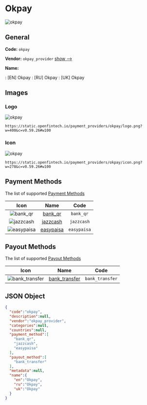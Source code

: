 
# Okpay 
![okpay](https://static.openfintech.io/payment_providers/okpay/logo.png?w=400&c=v0.59.26#w100)  

## General 
 
**Code:** `okpay` 
 
**Vendor:** `okpay_provider` [show -->](/vendors/okpay_provider/) 
 
**Name:** 
 
:	[EN] Okpay 
:	[RU] Okpay 
:	[UK] Okpay 
 

## Images 

### Logo 
 
![okpay](https://static.openfintech.io/payment_providers/okpay/logo.png?w=400&c=v0.59.26#w100)  

```
https://static.openfintech.io/payment_providers/okpay/logo.png?w=400&c=v0.59.26#w100
```  

### Icon 
 
![okpay](https://static.openfintech.io/payment_providers/okpay/icon.png?w=278&c=v0.59.26#w100)  

```
https://static.openfintech.io/payment_providers/okpay/icon.png?w=278&c=v0.59.26#w100
```  

## Payment Methods 
 
The list of supported [Payment Methods](/payment-methods/) 

|Icon|Name|Code| 
|:---:|:---:|:---:| 
|![bank_qr](https://static.openfintech.io/payment_methods/bank_qr/icon.svg?w=278&c=v0.59.26#w100) |[bank_qr](/payment-methods/bank_qr/)|`bank_qr`| 
|![jazzcash](https://static.openfintech.io/payment_methods/jazzcash/icon.svg?w=278&c=v0.59.26#w100) |[jazzcash](/payment-methods/jazzcash/)|`jazzcash`| 
|![easypaisa](https://static.openfintech.io/payment_methods/easypaisa/icon.svg?w=278&c=v0.59.26#w100) |[easypaisa](/payment-methods/easypaisa/)|`easypaisa`| 
 

## Payout Methods 
 
The list of supported [Payout Methods](/payout-methods/) 

|Icon|Name|Code| 
|:---:|:---:|:---:| 
|![bank_transfer](https://static.openfintech.io/payout_methods/bank_transfer/icon.svg?w=278&c=v0.59.26#w40) |[bank_transfer](payout-methodsbank_transfer/)|`bank_transfer`| 
 

## JSON Object 

```json
{
  "code":"okpay",
  "description":null,
  "vendor":"okpay_provider",
  "categories":null,
  "countries":null,
  "payment_method":[
    "bank_qr",
    "jazzcash",
    "easypaisa"
  ],
  "payout_method":[
    "bank_transfer"
  ],
  "metadata":null,
  "name":{
    "en":"Okpay",
    "ru":"Okpay",
    "uk":"Okpay"
  }
}
```  

